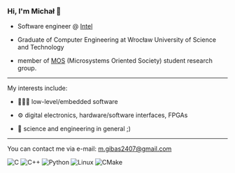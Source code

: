 ### Hi, I'm Michał 👋

* Software engineer @ [Intel](https://intel.com)


* Graduate of Computer Engineering at Wrocław University of Science and Technology


* member of [MOS](https://mos.pwr.edu.pl/) (Microsystems Oriented Society) student research group.

--- 

My interests include:

* 👨🏽‍💻 low-level/embedded software

* ⚙️ digital electronics, hardware/software interfaces, FPGAs

* 🧪 science and engineering in general ;)

---

You can contact me via e-mail: [m.gibas2407@gmail.com](mailto:m.gibas2407@gmail.com)

![C](https://img.shields.io/badge/c-%2300599C.svg?style=for-the-badge&logo=c&logoColor=white)
![C++](https://img.shields.io/badge/c++-%2300599C.svg?style=for-the-badge&logo=c%2B%2B&logoColor=white)
![Python](https://img.shields.io/badge/python-3670A0?style=for-the-badge&logo=python&logoColor=ffdd54)
![Linux](https://img.shields.io/badge/Linux-FCC624?style=for-the-badge&logo=linux&logoColor=black)
![CMake](https://img.shields.io/badge/CMake-%23008FBA.svg?style=for-the-badge&logo=cmake&logoColor=white)

